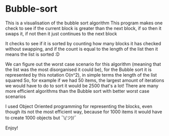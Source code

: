 # Bubble-sort
This is a visualisation of the bubble sort algorithm
This program makes one check to see if the current block is greater than the next block,
if so then it swaps it, if not then it just continues to the next block

It checks to see if it is sorted by counting how many blocks it has checked without swapping,
and if the count is equal to the length of the list then it means the list is sorted :D

We can figure out the worst case scenario for this algorithm (meaning that the list was the most disorganised it could be),
for the Bubble sort it is represented by this notation O(n^2), in simple terms the length of the list squared
So, for example if we had 50 items, the largest amount of iterations we would have to do to sort it would be 2500
that's a lot!
There are many more efficient algorithms than the Bubble sort with better worst case scenarios

I used Object Oriented programming for representing the blocks, even though its not the most efficient way,
because for 1000 items it would have to create 1000 objects but ¯\\_(ツ)_/¯
 
Enjoy!
